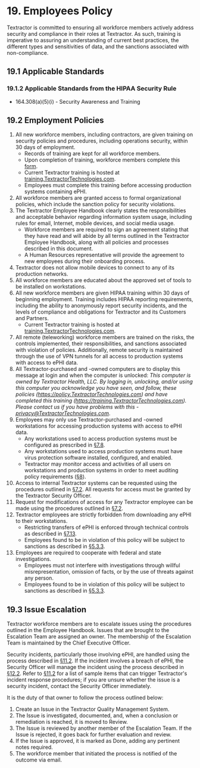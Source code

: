 # 19. Employees Policy

Textractor is committed to ensuring all workforce members actively address security and compliance in their roles at Textractor. As such, training is imperative to assuring an understanding of current best practices, the different types and sensitivities of data, and the sanctions associated with non-compliance.

## 19.1 Applicable Standards

### 19.1.2 Applicable Standards from the HIPAA Security Rule

* 164.308(a)(5)(i) - Security Awareness and Training

## 19.2 Employment Policies

1. All new workforce members, including contractors, are given training on security policies and procedures, including operations security, within 30 days of employment.
   * Records of training are kept for all workforce members.
   * Upon completion of training, workforce members complete this [form](https://docs.google.com/a/catalyze.io/forms/d/1bmEK3TidACj6ForBqGMaINPjIckv9ht28rtkGEQsBGs/viewform?usp=send_form).
   * Current Textractor training is hosted at [training.TextractorTechnologies.com](https://training.TextractorTechnologies.com/).
   * Employees must complete this training before accessing production systems containing ePHI.
2. All workforce members are granted access to formal organizational policies, which include the sanction policy for security violations.
3. The Textractor Employee Handbook clearly states the responsibilities and acceptable behavior regarding information system usage, including rules for email, Internet, mobile devices, and social media usage.
   * Workforce members are required to sign an agreement stating that they have read and will abide by all terms outlined in the Textractor Employee Handbook, along with all policies and processes described in this document.
   * A Human Resources representative will provide the agreement to new employees during their onboarding process.
4. Textractor does not allow mobile devices to connect to any of its production networks.
5. All workforce members are educated about the approved set of tools to be installed on workstations.
6. All new workforce members are given HIPAA training within 30 days of beginning employment. Training includes HIPAA reporting requirements, including the ability to anonymously report security incidents, and the levels of compliance and obligations for Textractor and its Customers and Partners.
   * Current Textractor training is hosted at [training.TextractorTechnologies.com](https://training.TextractorTechnologies.com/).
7. All remote (teleworking) workforce members are trained on the risks, the controls implemented, their responsibilities, and sanctions associated with violation of policies. Additionally, remote security is maintained through the use of VPN tunnels for all access to production systems with access to ePHI data.
8. All Textractor-purchased and -owned computers are to display this message at login and when the computer is unlocked: *This computer is owned by Textractor Health, LLC. By logging in, unlocking, and/or using this computer you acknowledge you have seen, and follow, these policies (https://policy.TextractorTechnologies.com) and have completed this training (https://training.TextractorTechnologies.com). Please contact us if you have problems with this - privacy@TextractorTechnologies.com*.
9. Employees may only use Textractor-purchased and -owned workstations for accessing production systems with access to ePHI data.
   * Any workstations used to access production systems must be configured as prescribed in [§7.8](#7.8-employee-workstation-use).
   * Any workstations used to access production systems must have virus protection software installed, configured, and enabled.
   * Textractor may monitor access and activities of all users on workstations and production systems in order to meet auditing policy requirements ([§8](#8.-auditing-policy)).
10. Access to internal Textractor systems can be requested using the procedures outlined in [§7.2](#7.2-access-establishment-and-modification). All requests for access must be granted by the Textractor Security Officer.
11. Request for modifications of access for any Textractor employee can be made using the procedures outlined in [§7.2](#7.2-access-establishment-and-modification).
12. Textractor employees are strictly forbidden from downloading any ePHI to their workstations.
    * Restricting transfers of ePHI is enforced through technical controls as described in [§7.13](#7.13-access-to-ephi).
    * Employees found to be in violation of this policy will be subject to sanctions as described in [§5.3.3](#5.3-security-officer).
13. Employees are required to cooperate with federal and state investigations.
    * Employees must not interfere with investigations through willful misrepresentation, omission of facts, or by the use of threats against any person.
    * Employees found to be in violation of this policy will be subject to sanctions as described in [§5.3.3](#5.3-security-officer).

## 19.3 Issue Escalation

Textractor workforce members are to escalate issues using the procedures outlined in the Employee Handbook. Issues that are brought to the Escalation Team are assigned an owner. The membership of the Escalation Team is maintained by the Chief Executive Officer.

Security incidents, particularly those involving ePHI, are handled using the process described in [§11.2](#11.2-incident-management-policies). If the incident involves a breach of ePHI, the Security Officer will manage the incident using the process described in [§12.2](#12.2-Textractor-breach-policy). Refer to [§11.2](#11.2-incident-management-policies) for a list of sample items that can trigger Textractor's incident response procedures; if you are unsure whether the issue is a security incident, contact the Security Officer immediately.

It is the duty of that owner to follow the process outlined below:

1. Create an Issue in the Textractor Quality Management System.
2. The Issue is investigated, documented, and, when a conclusion or remediation is reached, it is moved to Review.
3. The Issue is reviewed by another member of the Escalation Team. If the Issue is rejected, it goes back for further evaluation and review.
4. If the Issue is approved, it is marked as Done, adding any pertinent notes required.
5. The workforce member that initiated the process is notified of the outcome via email.
